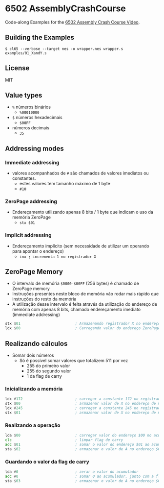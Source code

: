 # 6502 AssemblyCrashCourse

Code-along Examples for the [6502 Assembly Crash Course Video](https://www.youtube.com/watch?v=yEiNs7pKNh8).

## Building the Examples

```shell
$ cl65 --verbose --target nes -o wrapper.nes wrapper.s examples/01_XandY.s
```

## License

MIT

## Value types

- `%` números binários
  - `%00010000`
- `$` números hexadecimais
  - `$00FF`
- números decimais
  - `35`

## Addressing modes

### Immediate addressing

- valores acompanhados de `#` são chamados de valores imediatos ou constantes.
  - estes valores tem tamanho máximo de 1 byte
  - `#10`

### ZeroPage addressing

- Endereçamento utilizando apenas 8 bits / 1 byte que indicam o uso da memória ZeroPage
  - `stx $01`

### Implicit addressing

- Endereçamento implícito (sem necessidade de utilizar um operando para apontar o endereço)
  - `inx ; incrementa 1 no registrador X`

## ZeroPage Memory

- O intervalo de memória `$0000-$00FF` (256 bytes) é chamado de ZeroPage memory
- Instruções presentes neste bloco de memória vão rodar mais rápido que instruções do resto da memória
- A utilização desse intervalo é feita através da utilização do endereço de memória com apenas 8 bits, chamado endereçamento imediato (immediate addressing)

```asm
stx $01                         ; Armazenando registrador X no endereço ZeroPage $01
ldx $00                         ; Carregando valor do endereço ZeroPage $00 no registrador X
```

## Realizando cálculos

- Somar dois números
  - Só é possível somar valores que totalizem 511 por vez
    - 255 do primeiro valor
    - 255 do segundo valor
    - 1 da flag de carry

### Inicializando a memória

```asm
ldx #172                        ; carregar a constante 172 no registrador X
stx $00                         ; armazenar valor de X no endereço de memória $00
ldx #245                        ; carregar a constante 245 no registrador X
stx $01                         ; armazenar valor de X no endereço de memória $01
```

### Realizando a operação

```asm
lda $00                         ; carregar valor do endereço $00 no acumulador (A)
clc                             ; limpar flag de carry
adc $01                         ; somar o valor do endereço $01 ao acumulador, junto com a flag de carry
sta $02                         ; armazenar o valor de A no endereço $02
```

### Guardando o valor da flag de carry

```asm
lda #0                          ; zerar o valor do acumulador
adc #0                          ; somar 0 ao acumulador, junto com a flag de carry
sta $03                         ; armazenar o valor de A no endereço $03
```
